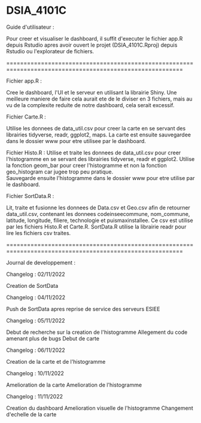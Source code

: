 DSIA_4101C
=========================================================================================================

Guide d'utilisateur : 

Pour creer et visualiser le dashboard, il suffit d'executer le fichier app.R depuis Rstudio apres avoir ouvert le projet (DSIA_4101C.Rproj) depuis Rstudio ou l'explorateur de fichiers. 

=========================================================================================================

Fichier app.R : 

Cree le dashboard, l'UI et le serveur en utilisant la librairie Shiny. 
Une meilleure maniere de faire cela aurait ete de le diviser en 3 fichiers, mais au vu de la complexite reduite de notre dashboard, cela serait excessif. 

Fichier Carte.R : 

Utilise les donnees de data_util.csv pour creer la carte en se servant des librairies tidyverse, readr, ggplot2, maps. 
La carte est ensuite sauvegardee dans le dossier www pour etre utilisee par le dashboard. 

Fichier Histo.R :
Utilise et traite les donnees de data_util.csv pour creer l'histogramme en se servant des librairies tidyverse, readr et ggplot2.
Utilise la fonction geom_bar pour creer l'histogramme et non la fonction geo_histogram car jugee trop peu pratique.     
Sauvegarde ensuite l'histogramme dans le dossier www pour etre utilise par le dashboard. 

Fichier SortData.R : 

Lit, traite et fusionne les donnees de Data.csv et Geo.csv afin de retourner data_util.csv, contenant les donnees codeinseecommune, nom_commune, latitude, longitude, filiere, technologie et puismaxinstallee. 
Ce csv est utilise par les fichiers Histo.R et Carte.R. SortData.R utilise la librairie readr pour lire les fichiers csv traites. 

=========================================================================================================

Journal de developpement : 

Changelog : 02/11/2022 

Creation de SortData

Changelog : 04/11/2022

Push de SortData apres reprise de service des serveurs ESIEE

Changelog : 05/11/2022

Debut de recherche sur la creation de l'histogramme
Allegement du code amenant plus de bugs 
Debut de carte

Changelog : 06/11/2022

Creation de la carte et de l'histogramme

Changelog : 10/11/2022

Amelioration de la carte 
Amelioration de l'histogramme

Changelog : 11/11/2022

Creation du dashboard
Amelioration visuelle de l'histogramme
Changement d'echelle de la carte
